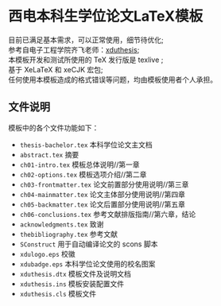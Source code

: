 # 西电本科生学位论文LaTeX模板
目前已满足基本需求，可以正常使用，细节待优化;<br>
参考自电子工程学院齐飞老师：[xduthesis](https://github.com/fredqi/xduthesis);<br>
本模板开发和测试所使用的 TeX 发行版是 texlive ;<br>
基于 XeLaTeX 和 xeCJK 宏包;<br>
任何使用本模板造成的格式错误等问题，均由模板使用者个人承担。

## 文件说明

模板中的各个文件功能如下：<br>
 - `thesis-bachelor.tex` 本科学位论文主文档<br>
 - `abstract.tex` 摘要<br>
 - `ch01-intro.tex` 模板总体说明//第一章<br>
 - `ch02-options.tex` 模板选项介绍//第二章<br>
 - `ch03-frontmatter.tex` 论文前置部分使用说明//第三章<br>
 - `ch04-mainmatter.tex` 论文主体部分使用说明//第四章<br>
 - `ch05-backmatter.tex` 论文后置部分使用说明//第五章<br>
 - `ch06-conclusions.tex` 参考文献排版指南//第六章，结论<br>
 - `acknowledgments.tex` 致谢<br>
 - `thebibliography.tex` 参考文献<br>
 - `SConstruct` 用于自动编译论文的 scons 脚本<br>
 - `xdulogo.eps` 校徽<br>
 - `xdubadge.eps` 本科学位论文使用的校名图案<br>
 - `xduthesis.dtx` 模板文件及说明文档<br>
 - `xduthesis.ins` 模板安装配置文件<br>
 - `xduthesis.cls` 模板文件<br>

